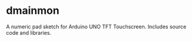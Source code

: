 # dmainmon
A numeric pad sketch for Arduino UNO TFT Touchscreen. Includes source code and libraries.
